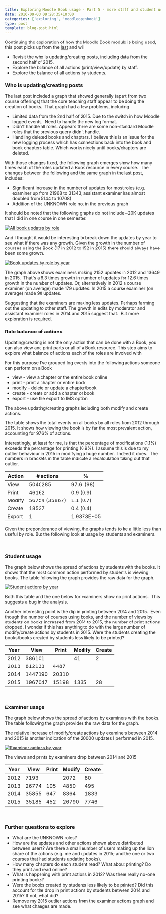 ```yaml
---
title: Exploring Moodle Book usage - Part 5 - more staff and student use
date: 2016-09-03 09:28:35+10:00
categories: ['exploring', 'moodleopenbook']
type: post
template: blog-post.html
---
```

Continuing the exploration of how the Moodle Book module is being used, this post picks up from the [last](/blog2/2016/08/23/exploring-moodle-book-usage-part-4-students-and-initial-use/) and will

- Revisit the who is updating/creating posts, including data from the second half of 2015.
- Explore the balance of all actions (print/view/update) by staff.
- Explore the balance of all actions by students.

### Who is updating/creating posts

The last post included a graph that showed generally (apart from two course offerings) that the core teaching staff appear to be doing the creation of books.  That graph had a few problems, including

- Limited data from the 2nd half of 2015. Due to the switch in how Moodle logged events.  Need to handle the new log format.
- Didn't handle all roles. Appears there are some non-standard Moodle roles that the previous query didn't handle.
- Handling deleted books and chapters. I believe this is an issue for the new logging process which has connections back into the book and book chapters table. Which works nicely until books/chapters are deleted.

With those changes fixed, the following graph emerges show how many times each of the roles updated a Book resource in every course.  The changes between the following and the same graph in [the last post](/blog2/2016/08/23/exploring-moodle-book-usage-part-4-students-and-initial-use/), includes:

- Significant increase in the number of updates for most roles (e.g. examiner up from 21968 to 31343; assistant examiner has almost doubled from 5144 to 10708)
- Addition of the UNKNOWN role not in the previous graph

It should be noted that the following graphs do not include ~20K updates that I did in one course in one semester.

[![All book updates by role](images/29114140780_dd02bb63ab.jpg)](https://www.flickr.com/photos/david_jones/29114140780/in/dateposted-public/ "All book updates by role")

And I thought it would be interesting to break down the updates by year to see what if there was any growth. Given the growth in the number of courses using the Book (17 in 2012 to 152 in 2015) there should always have been some growth.

[![Book updates by role by year](images/29402519415_70efc9bdbc.jpg)](https://www.flickr.com/photos/david_jones/29402519415/in/dateposted-public/ "Book updates by role by year")

The graph above shows examiners making 2152 updates in 2012 and 13649 in 2015.  That's a 6.3 times growth in number of updates for 12.6 times growth in the number of updates. Or, alternatively in 2012 a course examiner (on average) made 179 updates. In 2015 a course examiner (on average) made 90 updates.

Suggesting that the examiners are making less updates. Perhaps farming out the updating to other staff. The growth in edits by moderator and assistant examiner roles in 2014 and 2015 suggest that.  But more exploration is required.

### Role balance of actions

Updating/creating is not the only action that can be done with a Book, you can also view and print parts or all of a Book resource. This step aims to explore what balance of actions each of the roles are involved with

For this purpose I've grouped log events into the following actions someone can perform on a Book

- view - view a chapter or the entire book online
- print - print a chapter or entire book
- modify - delete or update a chapter/book
- create - create or add a chapter or book
- export - use the export to IMS option

The above updating/creating graphs including both modify and create actions.

The table shows the total events on all books by all roles from 2012 through 2015. It shows how viewing the book is by far the most prevalent action, accounting for 97.6% of actions.

Interestingly, at least for me, is that the percentage of modifications (1.1%) exceeds the percentage for printing (0.9%). I assume this is due to my outlier behaviour in 2015 in modifying a huge number.  Indeed it does.  The numbers in brackets in the table indicate a recalculation taking out that outlier.

| Action | \# actions | % |
| --- | --- | --- |
| View | 5040285 | 97.6  (98) |
| Print | 46162 | 0.9 (0.9) |
| Modify | 56754 (35867) | 1.1 (0.7) |
| Create | 18537 | 0.4 (0.4) |
| Export | 1 | 1.9373E-05 |

Given the preponderance of viewing, the graphs tends to be a little less than useful by role. But the following look at usage by students and examiners.

 

### Student usage

The graph below shows the spread of actions by students with the books. It shows that the most common action performed by students is viewing books. The table following the graph provides the raw data for the graph.

[![Student actions by year](images/29379151786_8fe5854ac6.jpg)](https://www.flickr.com/photos/david_jones/29379151786/in/dateposted-public/ "Student actions by year")

Both this table and the one below for examiners show no print actions.  This suggests a bug in the analysis.

Another interesting point is the dip in printing between 2014 and 2015.  Even though the number of courses using books, and the number of views by students on books increased from 2014 to 2015, the number of print actions dropped. I wonder if this has anything to do with the large number of modify/create actions by students in 2015. Were the students creating the books/books created by students less likely to be printed?

| Year | View | Print | Modify | Create |
| --- | --- | --- | --- | --- |
| 2012 | 386101 |  | 41 | 2 |
| 2013 | 812133 | 4487 |  |  |
| 2014 | 1447190 | 20310 |  |  |
| 2015 | 1967047 | 15198 | 1335 | 28 |

 

### Examiner usage

The graph below shows the spread of actions by examiners with the books. The table following the graph provides the raw data for the graph.

The relative increase of modify/create actions by examiners between 2014 and 2015 is another indication of the 20000 updates I performed in 2015.

[![Examiner actions by year](images/29379150796_fc4a2168b0.jpg)](https://www.flickr.com/photos/david_jones/29379150796/in/dateposted-public/ "Examiner actions by year")

The views and prints by examiners drop between 2014 and 2015

| Year | View | Print | Modify | Create |
| --- | --- | --- | --- | --- |
| 2012 | 7193 |  | 2072 | 80 |
| 2013 | 26774 | 105 | 4850 | 495 |
| 2014 | 35855 | 647 | 8364 | 1833 |
| 2015 | 35185 | 452 | 26790 | 7746 |

 

### Further questions to explore

- What are the UNKNOWN roles?
- How are the updates and other actions shown above distributed between users? Are there a small number of users making up the lion share of the actions (e.g. me and updates in 2015; and the one or two courses that had students updating books).
- How many chapters do each student read? What about printing? Do they print and read online?
- What is happening with print actions in 2012? Was there really no-one printing books?
- Were the books created by students less likely to be printed? Did this account for the drop in print actions by students between 2014 and 2015? If not, what did?
- Remove my 2015 outlier actions from the examiner actions graph and see what changes are made.